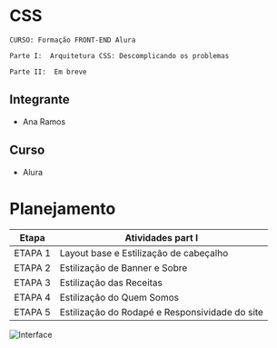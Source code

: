 # CSS

`CURSO: Formação FRONT-END Alura`

`Parte I:  Arquitetura CSS: Descomplicando os problemas`

`Parte II:  Em breve`


## Integrante

* Ana Ramos


## Curso

* Alura

# Planejamento


| Etapa         | Atividades part I |
|  :----:   | ----------- |
| ETAPA 1       |Layout base e Estilização de cabeçalho |
| ETAPA 2       |Estilização de Banner e Sobre |
| ETAPA 3       |Estilização das Receitas|
| ETAPA 4       |Estilização do Quem Somos |
| ETAPA 5       |Estilização do Rodapé e Responsividade do site |

![Interface](https://https://github.com/novaescr/CSS-Arquitetura/blob/main/assets/img/Screenshot_1.png)